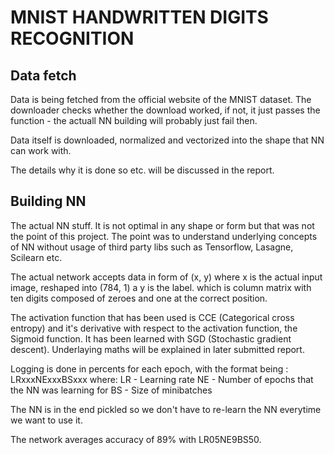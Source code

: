 # MNIST HANDWRITTEN DIGITS RECOGNITION

## Data fetch

Data is being fetched from the official website of the MNIST dataset. The 
downloader checks whether the download worked, if not, it just passes the 
function - the actuall NN building will probably just fail then.

Data itself is downloaded, normalized and vectorized into the shape that NN
can work with.

The details why it is done so etc. will be discussed in the report.

## Building NN

The actual NN stuff. It is not optimal in any shape or form but that was not 
the point of this project. The point was to understand underlying concepts of 
NN without usage of third party libs such as Tensorflow, Lasagne, Scilearn etc.

The actual network accepts data in form of (x, y) where x is the actual input 
image, reshaped into (784, 1) a y is the label. which is column matrix with
ten digits composed of zeroes and one at the correct position.

The activation function that has been used is CCE (Categorical cross entropy) 
and it's derivative with respect to the activation function, the Sigmoid function.
It has been learned with SGD (Stochastic gradient descent). Underlaying maths
will be explained in later submitted report.

Logging is done in percents for each epoch, with the format being :
    LRxxxNExxxBSxxx where:
        LR - Learning rate
        NE - Number of epochs that the NN was learning for
        BS - Size of minibatches
        
The NN is in the end pickled so we don't have to re-learn the NN everytime we 
want to use it.

The network averages accuracy of 89% with LR05NE9BS50.
        
